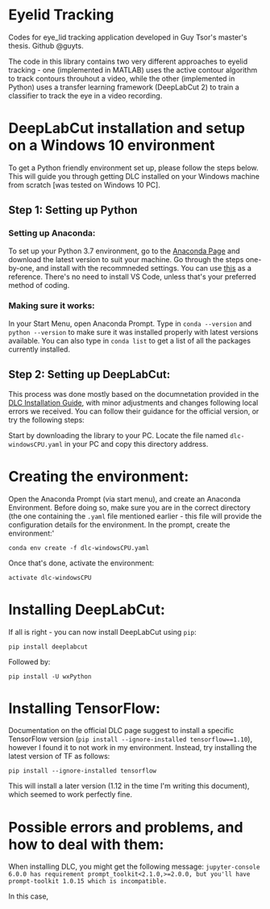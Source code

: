 # Eyelid Tracking
Codes for eye_lid tracking application developed in Guy Tsor's master's thesis.
Github @guyts.

The code in this library contains two very different approaches to eyelid tracking - one (implemented in MATLAB) uses the active contour algorithm to track contours throuhout a video, while the other (implemented in Python) uses a transfer learning framework (DeepLabCut 2) to train a classifier to track the eye in a video recording.

# DeepLabCut installation and setup on a Windows 10 environment

To get a Python friendly environment set up, please follow the steps below. This will guide you through getting DLC installed on your Windows machine from scratch [was tested on Windows 10 PC].

## Step 1: Setting up Python

### Setting up Anaconda:

To set up your Python 3.7 environment, go to the [Anaconda Page](https://www.anaconda.com/download/) and download the latest version to suit your machine.
Go through the steps one-by-one, and install with the recommneded settings. You can use [this](https://www.datacamp.com/community/tutorials/installing-anaconda-windows) as a reference. There's no need to install VS Code, unless that's your preferred method of coding.

### Making sure it works:

In your Start Menu, open Anaconda Prompt. Type in `conda --version` and `python --version` to make sure it was installed properly with latest versions available. 
You can also type in `conda list` to get a list of all the packages currently installed. 

## Step 2: Setting up DeepLabCut:

This process was done mostly based on the documnetation provided in the [DLC Installation Guide](https://github.com/AlexEMG/DeepLabCut/blob/master/docs/installation.md), with minor adjustments and changes following local errors we received. You can follow their guidance for the official version, or try the following steps:

Start by downloading the library to your PC. Locate the file named `dlc-windowsCPU.yaml` in your PC and copy this directory address.

# Creating the environment:

Open the Anaconda Prompt (via start menu), and create an Anaconda Environment. Before doing so, make sure you are in the correct directory (the one containing the `.yaml` file mentioned earlier - this file will provide the configuration details for the environment.
In the prompt, create the environment:'

`conda env create -f dlc-windowsCPU.yaml`

Once that's done, activate the environment:

`activate dlc-windowsCPU`

# Installing DeepLabCut:

If all is right - you can now install DeepLabCut using `pip`:

`pip install deeplabcut`

Followed by:

`pip install -U wxPython`

# Installing TensorFlow:

Documentation on the official DLC page suggest to install a specific TensorFlow version (`pip install --ignore-installed tensorflow==1.10`), however I found it to not work in my environment. Instead, try installing the latest version of TF as follows:

`pip install --ignore-installed tensorflow`

This will install a later version (1.12 in the time I'm writing this document), which seemed to work perfectly fine.

# Possible errors and problems, and how to deal with them:

When installing DLC, you might get the following message:
`jupyter-console 6.0.0 has requirement prompt_toolkit<2.1.0,>=2.0.0, but you'll have prompt-toolkit 1.0.15 which is incompatible.`

In this case,

